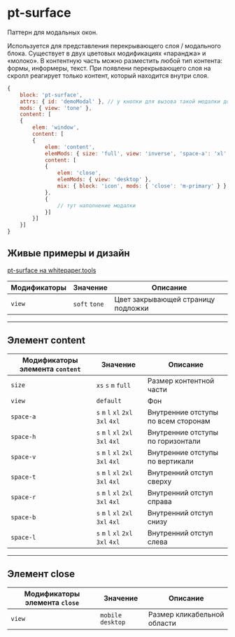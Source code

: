 # pt-surface

Паттерн для модальных окон. 

Используется для представления перекрывающего слоя / модального блока. Существует в двух цветовых модификациях «паранджа» и «молоко». В контентную часть можно разместить любой тип контента: формы, информеры, текст. При появлени перекрывающего слоя на скролл реагирует только контент, который находится внутри слоя.

```js
{
	block: 'pt-surface',
	attrs: { id: 'demoModal' }, // у кнопки для вызова такой модалки должен быть атрибут data-name: 'demoModal'
	mods: { view: 'tone' },
	content: [
	{
		elem: 'window',
		content: [
		{
			elem: 'content',
			elemMods: { size: 'full', view: 'inverse', 'space-a': 'xl' },
			content: [
			{
				elem: 'close',
				elemMods: { view: 'desktop' },
				mix: { block: 'icon', mods: { 'close': 'm-primary' } }
			},
			{
				// тут наполнение модалки
			}]
		}]
	}]
}
```

## Живые примеры и дизайн

[pt-surface на whitepaper.tools](http://whitepaper.tools/doc.html#/pt-surface)


Модификаторы | Значение      | Описание
------------ | ------------- | ----------------------------------
`view`       | `soft` `tone` | Цвет закрывающей страницу подложки

___


## Элемент content

Модификаторы элемента `content` | Значение                           | Описание
------------------------------- | ---------------------------------- | -----------------------------------
`size`                          | `xs` `s` `m` `full`                | Размер контентной части
`view`                          | `default`                          | Фон
`space-a`                       | `s` `m` `l` `xl` `2xl` `3xl` `4xl` | Внутренние отступы по всем сторонам
`space-h`                       | `s` `m` `l` `xl` `2xl` `3xl` `4xl` | Внутренние отступы по горизонтали
`space-v`                       | `s` `m` `l` `xl` `2xl` `3xl` `4xl` | Внутренние отступы по вертикали
`space-t`                       | `s` `m` `l` `xl` `2xl` `3xl` `4xl` | Внутренний отступ сверху
`space-r`                       | `s` `m` `l` `xl` `2xl` `3xl` `4xl` | Внутренний отступ справа
`space-b`                       | `s` `m` `l` `xl` `2xl` `3xl` `4xl` | Внутренний отступ снизу
`space-l`                       | `s` `m` `l` `xl` `2xl` `3xl` `4xl` | Внутренний отступ слева

___


## Элемент close

Модификаторы элемента `close` | Значение           | Описание
----------------------------- | ------------------ | ---------------------------
`view`                        | `mobile` `desktop` | Размер кликабельной области
